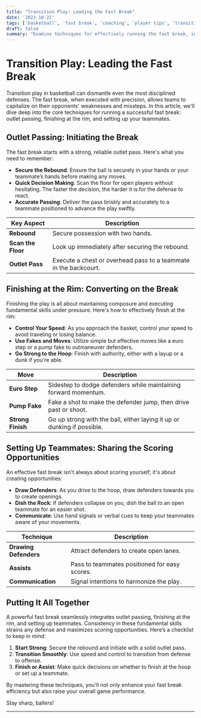 ```yaml
---
title: "Transition Play: Leading the Fast Break"
date: '2023-10-22'
tags: ['basketball', 'fast break', 'coaching', 'player tips', 'transition play', 'outlet passing', 'finishing', 'teammates', 'skills']
draft: false
summary: "Examine techniques for effectively running the fast break, including outlet passing, finishing at the rim, and setting up teammates for optimal scoring opportunities."
---
```


# Transition Play: Leading the Fast Break

Transition play in basketball can dismantle even the most disciplined defenses. The fast break, when executed with precision, allows teams to capitalize on their opponents' weaknesses and missteps. In this article, we'll dive deep into the core techniques for running a successful fast break: outlet passing, finishing at the rim, and setting up your teammates.

## Outlet Passing: Initiating the Break

The fast break starts with a strong, reliable outlet pass. Here's what you need to remember:

- **Secure the Rebound**: Ensure the ball is securely in your hands or your teammate’s hands before making any moves.
- **Quick Decision Making**: Scan the floor for open players without hesitating. The faster the decision, the harder it is for the defense to react.
- **Accurate Passing**: Deliver the pass briskly and accurately to a teammate positioned to advance the play swiftly.

| Key Aspect             | Description                                                    |
|------------------------|----------------------------------------------------------------|
| **Rebound**            | Secure possession with two hands.                             |
| **Scan the Floor**     | Look up immediately after securing the rebound.                |
| **Outlet Pass**        | Execute a chest or overhead pass to a teammate in the backcourt.|

## Finishing at the Rim: Converting on the Break

Finishing the play is all about maintaining composure and executing fundamental skills under pressure. Here's how to effectively finish at the rim:

- **Control Your Speed**: As you approach the basket, control your speed to avoid traveling or losing balance.
- **Use Fakes and Moves**: Utilize simple but effective moves like a euro step or a pump fake to outmaneuver defenders.
- **Go Strong to the Hoop**: Finish with authority, either with a layup or a dunk if you're able.

| Move                | Description                                                                  |
|---------------------|------------------------------------------------------------------------------|
| **Euro Step**       | Sidestep to dodge defenders while maintaining forward momentum.             |
| **Pump Fake**       | Fake a shot to make the defender jump, then drive past or shoot.             |
| **Strong Finish**   | Go up strong with the ball, either laying it up or dunking if possible.      |

## Setting Up Teammates: Sharing the Scoring Opportunities

An effective fast break isn't always about scoring yourself; it's about creating opportunities:

- **Draw Defenders**: As you drive to the hoop, draw defenders towards you to create openings.
- **Dish the Rock**: If defenders collapse on you, dish the ball to an open teammate for an easier shot.
- **Communicate**: Use hand signals or verbal cues to keep your teammates aware of your movements.

| Technique                | Description                                     |
|--------------------------|-------------------------------------------------|
| **Drawing Defenders**    | Attract defenders to create open lanes.         |
| **Assists**              | Pass to teammates positioned for easy scores.   |
| **Communication**        | Signal intentions to harmonize the play.        |

## Putting It All Together

A powerful fast break seamlessly integrates outlet passing, finishing at the rim, and setting up teammates. Consistency in these fundamental skills strains any defense and maximizes scoring opportunities. Here’s a checklist to keep in mind:

1. **Start Strong**: Secure the rebound and initiate with a solid outlet pass.
2. **Transition Smoothly**: Use speed and control to transition from defense to offense.
3. **Finish or Assist**: Make quick decisions on whether to finish at the hoop or set up a teammate.

By mastering these techniques, you'll not only enhance your fast break efficiency but also raise your overall game performance.

Stay sharp, ballers!

---